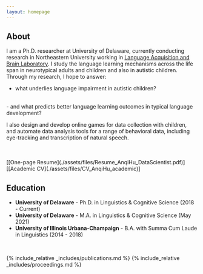 ```yaml
---
layout: homepage
---
```


## About

I am a Ph.D. researcher at University of Delaware, currently conducting research in Northeastern University working in [Language Acquisition and Brain Laboratory](https://qlab.sites.northeastern.edu/#_ga=2.94446172.1301808369.1631565118-881301409.1631216206). I study the language learning mechanisms across the life span in neurotypical adults and children and also in autistic children. Through my research, I hope to answer:
- what underlies language impairment in autistic children?
<br>
- and what predicts better language learning outcomes in typical language development? 
<br>

I also design and develop online games for data collection with children, and automate data analysis tools for a range of behavioral data, including eye-tracking and transcription of natural speech. 

<br>
<br>
[[One-page Resume](./assets/files/Resume_AnqiHu_DataScientist.pdf)] [[Academic CV](./assets/files/CV_AnqiHu_academic)] 


## Education
- **University of Delaware** - Ph.D. in Linguistics & Cognitive Science (2018 - Current)
- **University of Delaware** - M.A. in Linguistics & Cognitive Science (May 2021)
- **University of Illinois Urbana-Champaign** - B.A. with Summa Cum Laude in Linguistics  (2014 - 2018)
<br>

{% include_relative _includes/publications.md %}
{% include_relative _includes/proceedings.md %}